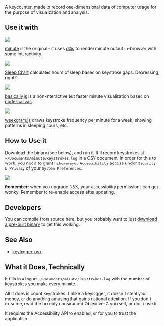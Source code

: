 A keycounter, made to record one-dimensional data of computer usage for the purpose of visualization and analysis.

## Use it with

![](http://macwright.org/graphics/minute_new.png)

[minute](https://github.com/tmcw/minute) is the original - it uses
[d3js](http://d3js.org/) to render minute output in-browser with some interactivity.

![](http://farm9.staticflickr.com/8045/8122970298_240635ef10_c.jpg)

[Sleep Chart](https://gist.github.com/3955066) calculates hours of sleep
based on keystroke gaps. Depressing, right?

![](http://farm9.staticflickr.com/8467/8123037480_a3c6af9f04_z.jpg)

[basically.js](https://gist.github.com/3955198) is a non-interactive but
faster minute visualization based on [node-canvas](https://github.com/LearnBoost/node-canvas).

![](http://farm9.staticflickr.com/8468/8150771592_514125731f_o.png)

[weekgram.js](https://gist.github.com/2410842) draws keystroke frequency per
minute for a week, showing patterns in sleeping hours, etc.

## How to Use it

Download the binary (see below), and run it. It'll record keystrokes at `~/Documents/minute/keystrokes.log` in a
CSV document. In order for this to work, you need to grant `hihowareyou` `Accessibility` access under `Security & Privacy` of your `System Preferences`.

![](https://cloud.githubusercontent.com/assets/1551510/3465657/6f4a19e2-026c-11e4-8697-c1065fcbc97b.png)

**Remember**: when you upgrade OSX, your accessibility permissions can get wonky. Remember to re-enable access after updating.

## Developers

You can compile from source here, but you probably want to just [download a pre-built binary](https://github.com/tmcw/minute-agent/downloads)
to get this working.

## See Also

* [keylogger-osx](https://github.com/dannvix/keylogger-osx)

## What it Does, Technically

It fills in a log at `~/Documents/minute/keystrokes.log` with
the number of keystrokes you make every minute.

All it does is count keystrokes. Unlike a keylogger,
it doesn't steal your money, or do anything amusing that gains
national attention. If you don't trust me,
read the horribly constructed Objective-C yourself, or
don't use it.

It requires the Accessibility API to enabled,
or for you to trust the application.
